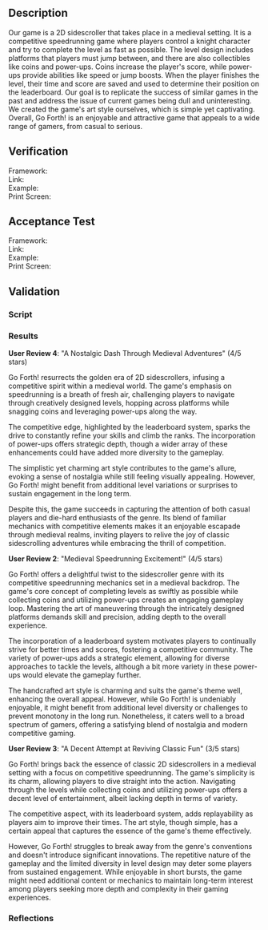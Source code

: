 ## Description
Our game is a 2D sidescroller that takes place in a medieval setting. It is a competitive speedrunning game where players control a knight character and try to complete the level as fast as possible. The level design includes platforms that players must jump between, and there are also collectibles like coins and power-ups. Coins increase the player's score, while power-ups provide abilities like speed or jump boosts. When the player finishes the level, their time and score are saved and used to determine their position on the leaderboard. Our goal is to replicate the success of similar games in the past and address the issue of current games being dull and uninteresting. We created the game's art style ourselves, which is simple yet captivating. Overall, Go Forth! is an enjoyable and attractive game that appeals to a wide range of gamers, from casual to serious.

## Verification
Framework: <br>
Link: <br>
Example: <br>
Print Screen: <br>

## Acceptance Test
Framework: <br>
Link: <br>
Example: <br>
Print Screen: <br>

## Validation
### Script

### Results
**User Review 4**: "A Nostalgic Dash Through Medieval Adventures" (4/5 stars)

Go Forth! resurrects the golden era of 2D sidescrollers, infusing a competitive spirit within a medieval world. The game's emphasis on speedrunning is a breath of fresh air, challenging players to navigate through creatively designed levels, hopping across platforms while snagging coins and leveraging power-ups along the way.

The competitive edge, highlighted by the leaderboard system, sparks the drive to constantly refine your skills and climb the ranks. The incorporation of power-ups offers strategic depth, though a wider array of these enhancements could have added more diversity to the gameplay.

The simplistic yet charming art style contributes to the game's allure, evoking a sense of nostalgia while still feeling visually appealing. However, Go Forth! might benefit from additional level variations or surprises to sustain engagement in the long term.

Despite this, the game succeeds in capturing the attention of both casual players and die-hard enthusiasts of the genre. Its blend of familiar mechanics with competitive elements makes it an enjoyable escapade through medieval realms, inviting players to relive the joy of classic sidescrolling adventures while embracing the thrill of competition.

**User Review 2**: "Medieval Speedrunning Excitement!" (4/5 stars)

Go Forth! offers a delightful twist to the sidescroller genre with its competitive speedrunning mechanics set in a medieval backdrop. The game's core concept of completing levels as swiftly as possible while collecting coins and utilizing power-ups creates an engaging gameplay loop. Mastering the art of maneuvering through the intricately designed platforms demands skill and precision, adding depth to the overall experience.

The incorporation of a leaderboard system motivates players to continually strive for better times and scores, fostering a competitive community. The variety of power-ups adds a strategic element, allowing for diverse approaches to tackle the levels, although a bit more variety in these power-ups would elevate the gameplay further.

The handcrafted art style is charming and suits the game's theme well, enhancing the overall appeal. However, while Go Forth! is undeniably enjoyable, it might benefit from additional level diversity or challenges to prevent monotony in the long run. Nonetheless, it caters well to a broad spectrum of gamers, offering a satisfying blend of nostalgia and modern competitive gaming.

**User Review 3**: "A Decent Attempt at Reviving Classic Fun" (3/5 stars)

Go Forth! brings back the essence of classic 2D sidescrollers in a medieval setting with a focus on competitive speedrunning. The game's simplicity is its charm, allowing players to dive straight into the action. Navigating through the levels while collecting coins and utilizing power-ups offers a decent level of entertainment, albeit lacking depth in terms of variety.

The competitive aspect, with its leaderboard system, adds replayability as players aim to improve their times. The art style, though simple, has a certain appeal that captures the essence of the game's theme effectively.

However, Go Forth! struggles to break away from the genre's conventions and doesn't introduce significant innovations. The repetitive nature of the gameplay and the limited diversity in level design may deter some players from sustained engagement. While enjoyable in short bursts, the game might need additional content or mechanics to maintain long-term interest among players seeking more depth and complexity in their gaming experiences.

### Reflections
